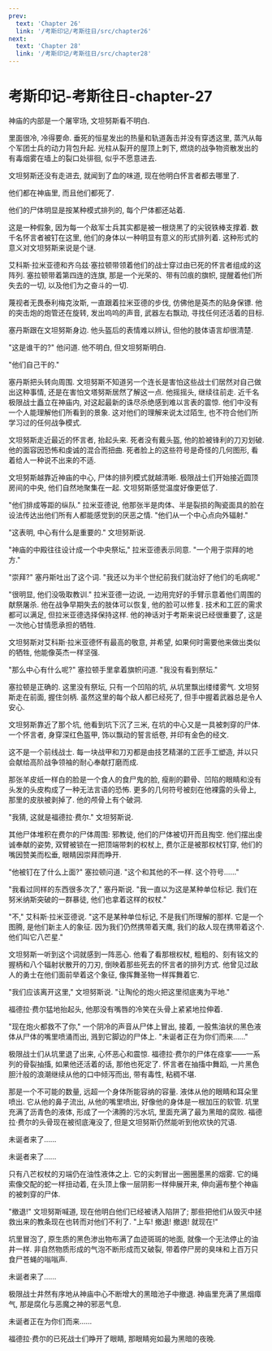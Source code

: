 ```yaml
---
prev:
  text: 'Chapter 26'
  link: '/考斯印记/考斯往日/src/chapter26'
next:
  text: 'Chapter 28'
  link: '/考斯印记/考斯往日/src/chapter28'
---
```


# 考斯印记-考斯往日-chapter-27

神庙的内部是一个屠宰场, 文坦努斯看不明白.

里面很冷, 冷得要命. 垂死的恒星发出的热量和轨道轰击并没有穿透这里, 蒸汽从每个军团士兵的动力背包升起. 光柱从裂开的屋顶上刺下, 燃烧的战争物资散发出的有毒烟雾在墙上的裂口处徘徊, 似乎不愿意进去.

文坦努斯还没有走进去, 就闻到了血的味道, 现在他明白怀言者都去哪里了.

他们都在神庙里, 而且他们都死了.

他们的尸体明显是按某种模式排列的, 每个尸体都还站着.

这是一种假象, 因为每一个敌军士兵其实都是被一根烧黑了的尖锐铁棒支撑着. 数千名怀言者被钉在这里, 他们的身体以一种明显有意义的形式排列着. 这种形式的意义对文坦努斯来说是个谜.

艾科斯·拉米亚德和齐乌兹·塞拉顿带领着他们的战士穿过由已死的怀言者组成的这阵列. 塞拉顿带着第四连的连旗, 那是一个光荣的、带有凹痕的旗帜, 提醒着他们所失去的一切, 以及他们为之奋斗的一切.

蔑视者无畏泰利梅克汝斯, 一直跟着拉米亚德的步伐, 仿佛他是英杰的贴身保镖. 他的突击炮的炮管还在旋转, 发出呜呜的声音, 武器左右飘动, 寻找任何还活着的目标.

塞丹斯跟在文坦努斯身边. 他头盔后的表情难以辨认, 但他的肢体语言却很清楚.

"这是谁干的?" 他问道. 他不明白, 但文坦努斯明白.

"他们自己干的."

塞丹斯把头转向周围. 文坦努斯不知道另一个连长是害怕这些战士们居然对自己做出这种事情, 还是在害怕文塔努斯居然了解这一点. 他摇摇头, 继续往前走. 近千名极限战士矗立在神庙内, 对这起最新的诛尽杀绝感到难以言表的震惊. 他们中没有一个人能理解他们所看到的景象. 这对他们的理解来说太过陌生, 也不符合他们所学习过的任何战争模式.

文坦努斯走近最近的怀言者, 抬起头来. 死者没有戴头盔, 他的脸被锋利的刀刃划破. 他的面容因恐怖和虔诚的混合而扭曲. 死者脸上的这些符号是奇怪的几何图形, 看着给人一种说不出来的不适.

文坦努斯越靠近神庙的中心, 尸体的排列模式就越清晰. 极限战士们开始接近圆顶房间的中央, 他们自然地聚集在一起. 文坦努斯感觉温度好像更低了.

"他们排成等距的纵队." 拉米亚德说, 他那张半是肉体、半是裂损的陶瓷面具的脸在设法传达出他们所有人都能感觉到的厌恶之情. "他们从一个中心点向外辐射."

"这表明, 中心有什么是重要的." 文坦努斯说.

"神庙的中殿往往设计成一个中央祭坛," 拉米亚德表示同意. "一个用于崇拜的地方."

"崇拜?" 塞丹斯吐出了这个词. "我还以为半个世纪前我们就治好了他们的毛病呢."

"很明显, 他们没吸取教训." 拉米亚德一边说, 一边用完好的手臂示意着他们周围的献祭屠杀. 他在战争早期失去的肢体可以恢复, 他的脸可以修复. 技术和工匠的需求都可以满足, 但拉米亚德选择保持这样. 他的神话对于考斯来说已经很重要了, 这是一次他心甘情愿承担的牺牲.

文坦努斯对艾科斯·拉米亚德怀有最高的敬意, 并希望, 如果何时需要他来做出类似的牺牲, 他能像英杰一样坚强.

"那么中心有什么呢?" 塞拉顿手里拿着旗帜问道. "我没有看到祭坛."

塞拉顿是正确的. 这里没有祭坛, 只有一个凹陷的坑, 从坑里飘出缕缕雾气. 文坦努斯走在前面, 握住剑柄. 虽然这里的每个敌人都已经死了, 但手中握着武器总是令人安心.

文坦努斯靠近了那个坑, 他看到坑下沉了三米, 在坑的中心又是一具被刺穿的尸体. 一个怀言者, 身穿深红色盔甲, 饰以飘动的誓言纸卷, 并印有金色的经文.

这不是一个前线战士. 每一块战甲和刀刃都是由技艺精湛的工匠手工塑造, 并以只会献给高阶战争领袖的耐心奉献打磨而成.

那张羊皮纸一样白的脸是一个食人的食尸鬼的脸, 瘦削的颧骨、凹陷的眼睛和没有头发的头皮构成了一种无法言语的恐怖. 更多的几何符号被刻在他裸露的头骨上, 那里的皮肤被剥掉了. 他的颅骨上有个破洞.

"我猜, 这就是福德拉·费尔." 文坦努斯说.

其他尸体堆积在费尔的尸体周围: 邪教徒, 他们的尸体被切开而且掏空. 他们摆出虔诚奉献的姿势, 双臂被锁在一把顶端带刺的权杖上, 费尔正是被那权杖钉穿, 他们的嘴因赞美而松垂, 眼睛因崇拜而睁开.

"他被钉在了什么上面?" 塞拉顿问道. "这个和其他的不一样. 这个符号……"

"我看过同样的东西很多次了," 塞丹斯说. "我一直以为这是某种单位标记. 我们在努米纳斯突破的一群暴徒, 他们也拿着这样的权杖."

"不," 艾科斯·拉米亚德说. "这不是某种单位标记, 不是我们所理解的那样. 它是一个图腾, 是他们新主人的象征. 因为我们仍然携带着天鹰, 我们的敌人现在携带着这个. 他们叫它八芒星."

文坦努斯一听到这个词就感到一阵恶心. 他看了看那根权杖, 粗粗的、刻有铭文的握柄和八个辐射状散开的刀刃, 倒映着那些死去的怀言者的排列方式. 他曾见过敌人的勇士在他们面前举着这个象征, 像挥舞圣物一样挥舞着它.

"我们应该离开这里," 文坦努斯说. "让陶伦的炮火把这里彻底夷为平地."

福德拉·费尔猛地抬起头, 他那没有嘴唇的冷笑在头骨上紧紧地拉伸着.

"现在炮火都救不了你," 一个阴冷的声音从尸体上冒出, 接着, 一股焦油状的黑色液体从尸体的嘴里喷涌而出, 溅到它脚边的尸体上. "未诞者正在为你们而来……"

极限战士们从坑里退了出来, 心怀恶心和震惊. 福德拉·费尔的尸体在痉挛——一系列的骨裂抽搐, 如果他还活着的话, 那他也死定了. 怀言者在抽搐中舞蹈, 一片黑色胆汁般的浪潮继续从他的口中倾泻而出, 带有毒性, 粘稠不堪.

那是一个不可能的数量, 远超一个身体所能容纳的容量. 液体从他的眼睛和耳朵里喷出. 它从他的鼻子流出, 从他的嘴里喷出, 好像他的身体是一根加压的软管. 坑里充满了沥青色的液体, 形成了一个沸腾的污水坑, 里面充满了最为黑暗的腐败. 福德拉·费尔的头骨现在被彻底淹没了, 但是文坦努斯仍然能听到他欢快的咒语.

未诞者来了……

未诞者来了……

只有八芒权杖的刃端仍在油性液体之上. 它的尖刺冒出一圈圈墨黑的烟雾. 它的绳索像交配的蛇一样扭动着, 在头顶上像一层阴影一样伸展开来, 伸向遍布整个神庙的被刺穿的尸体.

"撤退!" 文坦努斯喊道, 现在他明白他们已经被诱入陷阱了; 那些把他们从毁灭中拯救出来的教条现在也转而对他们不利了. "上车! 撤退! 撤退! 就现在!"

坑里冒泡了, 原生质的黑色渗出物布满了血迹斑斑的地面, 就像一个无法停止的油井一样. 非自然物质形成的气泡不断形成而又破裂, 带着停尸房的臭味和上百万只食尸苍蝇的嗡嗡声.

未诞者来了……

极限战士井然有序地从神庙中心不断增大的黑暗池子中撤退. 神庙里充满了黑烟瘴气, 那是腐化与恶魔之神的邪恶气息.

未诞者正在为你们而来……

福德拉·费尔的已死战士们睁开了眼睛, 那眼睛宛如最为黑暗的夜晚.
